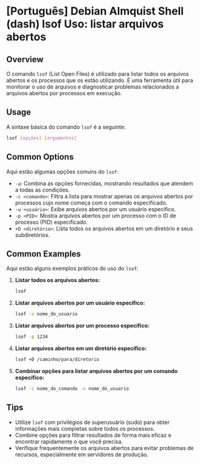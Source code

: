 # [Português] Debian Almquist Shell (dash) lsof Uso: listar arquivos abertos

## Overview
O comando `lsof` (List Open Files) é utilizado para listar todos os arquivos abertos e os processos que os estão utilizando. É uma ferramenta útil para monitorar o uso de arquivos e diagnosticar problemas relacionados a arquivos abertos por processos em execução.

## Usage
A sintaxe básica do comando `lsof` é a seguinte:

```bash
lsof [opções] [argumentos]
```

## Common Options
Aqui estão algumas opções comuns do `lsof`:

- `-a`: Combina as opções fornecidas, mostrando resultados que atendem a todas as condições.
- `-c <comando>`: Filtra a lista para mostrar apenas os arquivos abertos por processos cujo nome começa com o comando especificado.
- `-u <usuário>`: Exibe arquivos abertos por um usuário específico.
- `-p <PID>`: Mostra arquivos abertos por um processo com o ID de processo (PID) especificado.
- `+D <diretório>`: Lista todos os arquivos abertos em um diretório e seus subdiretórios.

## Common Examples
Aqui estão alguns exemplos práticos do uso do `lsof`:

1. **Listar todos os arquivos abertos:**
   ```bash
   lsof
   ```

2. **Listar arquivos abertos por um usuário específico:**
   ```bash
   lsof -u nome_do_usuario
   ```

3. **Listar arquivos abertos por um processo específico:**
   ```bash
   lsof -p 1234
   ```

4. **Listar arquivos abertos em um diretório específico:**
   ```bash
   lsof +D /caminho/para/diretorio
   ```

5. **Combinar opções para listar arquivos abertos por um comando específico:**
   ```bash
   lsof -c nome_do_comando -u nome_do_usuario
   ```

## Tips
- Utilize `lsof` com privilégios de superusuário (sudo) para obter informações mais completas sobre todos os processos.
- Combine opções para filtrar resultados de forma mais eficaz e encontrar rapidamente o que você precisa.
- Verifique frequentemente os arquivos abertos para evitar problemas de recursos, especialmente em servidores de produção.